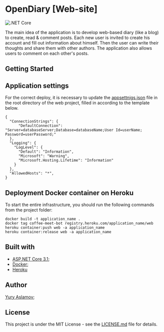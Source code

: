 # OpenDiary [Web-site]

![.NET Core]()

The main idea of the application is to develop web-based diary (like a blog) to create, read & comment posts. Each new user is invited to create his account and fill out information about himself. Then the user can write their thoughts and share them with other authors. The application also allows users to comment on each other's posts. 

## Getting Started

<Empty>

## Application settings

For the correct deploy, it is necessary to update the [appsettnigs.json](https://github.com/aslamovyura/coffee-meet-telegram-bot/tree/master/src/Bot/appsettings.json) file in the root directory of the web project, filled in according to the template below.

```
{
  "ConnectionStrings": {
      "DefaultConnection": "Server=databaseServer;Database=databaseName;User Id=userName; Password=userPassword;"
  },
  "Logging": {
    "LogLevel": {
      "Default": "Information",
      "Microsoft": "Warning",
      "Microsoft.Hosting.Lifetime": "Information"
    }
  },
  "AllowedHosts": "*",
}
```

## Deployment Docker container on Heroku

To start the entire infrastructure, you should run the following commands from the project folder:

```
docker build -t application_name .
docker tag coffee-meet-bot registry.heroku.com/application_name/web
heroku container:push web -a application_name
heroku container:release web -a application_name
```

## Built with

- [ASP.NET Core 3.1](https://docs.microsoft.com/en-us/aspnet/core/);
- [Docker](https://www.docker.com/);
- [Heroku](https://heroku.com/)

## Author

[Yury Aslamov]();

## License

This project is under the MIT License - see the [LICENSE.md](https://github.com/aslamovyura/coffee-meet-telegram-bot/blob/master/LICENSE) file for details.
